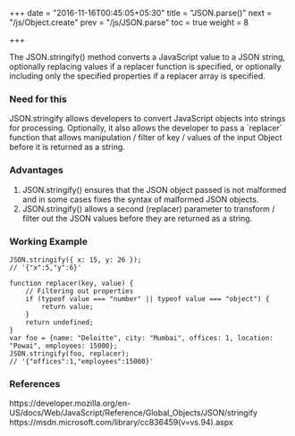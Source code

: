 +++
date = "2016-11-16T00:45:05+05:30"
title = "JSON.parse()"
next = "/js/Object.create"
prev = "/js/JSON.parse"
toc = true
weight = 8

+++

The JSON.stringify() method converts a JavaScript value to a JSON string, optionally replacing values if a replacer function is specified, or optionally including only the specified properties if a replacer array is specified.

<h3>Need for this</h3>
JSON.stringify allows developers to convert JavaScript objects into strings for processing. Optionally, it also allows the developer to pass a `replacer` function that allows manipulation / filter of key / values of the input Object before it is returned as a string.

<h3>Advantages</h3>
<ol>
  <li>JSON.stringify() ensures that the JSON object passed is not malformed and in some cases fixes the syntax of malformed JSON objects.</li>
  <li>JSON.stringify() allows a second (replacer) parameter to transform / filter out the JSON values before they are returned as a string.</li>
</ol>

<h3>Working Example</h3>

	JSON.stringify({ x: 15, y: 26 });
	// '{"x":5,"y":6}'

	function replacer(key, value) {
		// Filtering out properties
		if (typeof value === "number" || typeof value === "object") {
			return value;
		}
		return undefined;
	}
	var foo = {name: "Deloitte", city: "Mumbai", offices: 1, location: "Powai", employees: 15000};
	JSON.stringify(foo, replacer);
	// '{"offices":1,"employees":15000}'


<h3>References</h3>
https://developer.mozilla.org/en-US/docs/Web/JavaScript/Reference/Global_Objects/JSON/stringify
<br>
https://msdn.microsoft.com/library/cc836459(v=vs.94).aspx